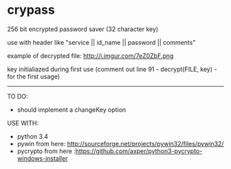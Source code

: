 # crypass

256 bit encrypted password saver (32 character key)

use with header like "service  ||  id_name  ||  password  ||  comments"

example of decrypted file: http://i.imgur.com/7eZ0ZbF.png

key initialiazed during first use (comment out line 91 - decrypt(FILE, key) - for the first usage)

----------

TO DO:
* should implement a changeKey option

USE WITH:
* python 3.4
* pywin from here: http://sourceforge.net/projects/pywin32/files/pywin32/
* pycrypto from here :https://github.com/axper/python3-pycrypto-windows-installer

